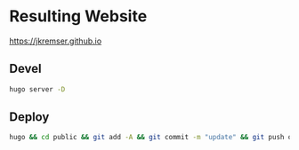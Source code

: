 # Resulting Website
https://jkremser.github.io

## Devel

```bash
hugo server -D
```

## Deploy
```bash
hugo && cd public && git add -A && git commit -m "update" && git push origin master
```
